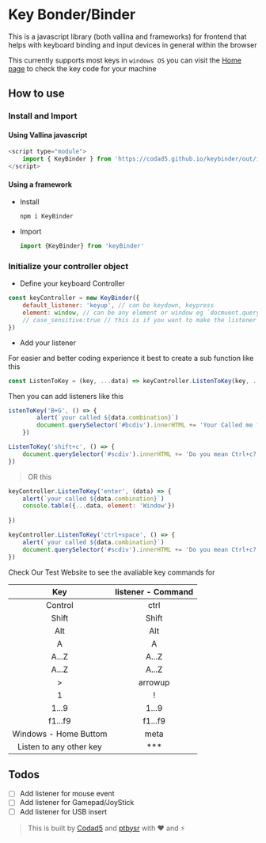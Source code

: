 # Key Bonder/Binder

This is a javascript library (both vallina and frameworks) for frontend that helps with keyboard binding and input devices in general within the browser

This currently supports most keys in `windows OS` you can visit the [Home page]() to check the key code for your machine 

## How to use
### Install and Import

#### Using Vallina javascript
```js
<script type="module">
    import { KeyBinder } from 'https://codad5.github.io/keybinder/out/index.js'
</script>
```

#### Using a framework
- Install
    ```bash
    npm i KeyBinder
    ```
- Import
    ```js
    import {KeyBinder} from 'keyBinder'
    ```
        
### Initialize your controller object

- Define your keyboard Controller
```js
const keyController = new KeyBinder({
    default_listener: 'keyup', // can be keydown, keypress
    element: window, // can be any element or window eg `docmuent.querySelector('.myeditor')
    // case_sensitive:true // this is if you want to make the listener case sensitive
})
```

- Add your listener

For easier and better coding experience it best to create a sub function like this 
```js
const ListenToKey = (key, ...data) => keyController.ListenToKey(key, ...data)
```
Then you can add listeners like this 
```js 
istenToKey('B+G', () => {
        alert(`your called ${data.combination}`)
        document.querySelector('#bcdiv').innerHTML += 'Your Called me ?'
    })

ListenToKey('shift+c', () => {
    document.querySelector('#scdiv').innerHTML += 'Do you mean Ctrl+c? try Ctrl+c'
})

```
> OR this
```js
keyController.ListenToKey('enter', (data) => {
    alert(`your called ${data.combination}`)
    console.table({...data, element: 'Window'})
    
})

keyController.ListenToKey('ctrl+space', () => {
    alert(`your called ${data.combination}`)
    document.querySelector('#scdiv').innerHTML += 'Do you mean Ctrl+c? try Ctrl+c'
})
```

Check Our Test Website to see the avaliable key commands for


| Key | listener - Command | 
| :---: | :---: | 
| Control | ctrl |
| Shift | Shift |
| Alt | Alt |
| A | A |
| A...Z | A...Z | 
| A...Z | A...Z | 
| > | arrowup |
1 | !
1...9 | 1...9
f1...f9 | f1...f9
Windows - Home Buttom | meta
| Listen to any other key | ***

## Todos
- [ ] Add listener for mouse event
- [ ] Add listener for Gamepad/JoyStick
- [ ] Add listener for USB insert

> This is built by [Codad5](https://github.com/codad5) and [ptbysr](https://github.com/ptbysr) with ❤ and ⚡

